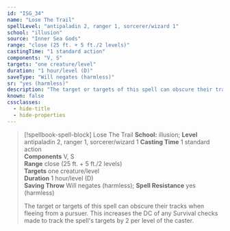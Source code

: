 ```yaml
---
id: "ISG_34"
name: "Lose The Trail"
spellLevel: "antipaladin 2, ranger 1, sorcerer/wizard 1"
school: "illusion"
source: "Inner Sea Gods"
range: "close (25 ft. + 5 ft./2 levels)"
castingTime: "1 standard action"
components: "V, S"
targets: "one creature/level"
duration: "1 hour/level (D)"
saveType: "Will negates (harmless)"
sr: "yes (harmless)"
description: "The target or targets of this spell can obscure their tracks when fleeing from a pursuer. This increases the DC of any Survival checks made to track the spell's targets by 2 per level of the caster."
known: false
cssclasses:
  - hide-title
  - hide-properties
---
```


> [!spellbook-spell-block] Lose The Trail
> **School:** illusion; **Level** antipaladin 2, ranger 1, sorcerer/wizard 1
> **Casting Time** 1 standard action  
> **Components** V, S  
> **Range** close (25 ft. + 5 ft./2 levels)  
> **Targets** one creature/level  
> **Duration** 1 hour/level (D)  
> **Saving Throw** Will negates (harmless); **Spell Resistance** yes (harmless)
> 
> The target or targets of this spell can obscure their tracks when fleeing from a pursuer. This increases the DC of any Survival checks made to track the spell's targets by 2 per level of the caster.